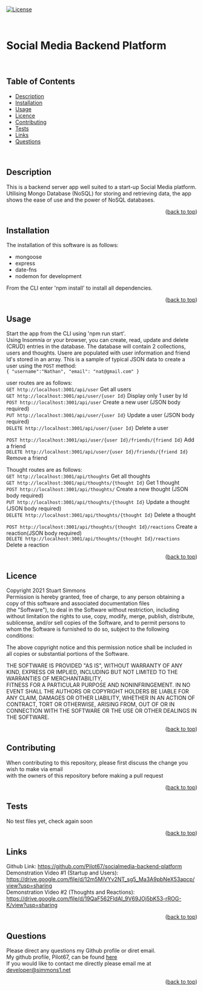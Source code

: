 <div id="top"></div>  

[![License](https://img.shields.io/badge/Licence-MIT-brightgreen?style=plastic)](#licence)  
  
<br>

# Social Media Backend Platform  
<br>

## Table of Contents
  
  * [Description](#description)
  * [Installation](#installation)
  * [Usage](#usage)
  * [Licence](#licence)
  * [Contributing](#contributing)
  * [Tests](#tests)
  * [Links](#links)
  * [Questions](#questions)
  
<br>

## Description  
This is a backend server app well suited to a start-up Social Media platform. Utilising Mongo Database (NoSQL) for storing and retrieving data, the app shows the ease of use and the power of NoSQL databases.  
<p align="right">(<a href="#top">back to top</a>)</p>
  
## Installation  
The installation of this software is as follows:  
* mongoose  
* express  
* date-fns  
* nodemon for development  
  
From the CLI enter 'npm install' to install all dependencies.  
<p align="right">(<a href="#top">back to top</a>)</p>
  
## Usage
Start the app from the CLI using 'npm run start'.  
Using Insomnia or your browser, you can create, read, update and delete (CRUD) entries in the database. The database will contain 2 collections, users and thoughts. Usere are populated with user information and friend Id's stored in an array. This is a sample of typical JSON data to create a user using the `POST` method:  
`{ "username":"Nathan", "email": "nat@gmail.com" }`  
  
user routes are as follows:  
`GET http://localhost:3001/api/user` Get all users  
`GET http://localhost:3001/api/user/{user Id}` Display only 1 user by Id  
`POST http://localhost:3001/api/user` Create a new user (JSON body required)    
`PUT http://localhost:3001/api/user/{user Id}` Update a user (JSON body required)    
`DELETE http://localhost:3001/api/user/{user Id}` Delete a user  
  
`POST http://localhost:3001/api/user/{user Id}/friends/{friend Id}` Add a friend  
`DELETE http://localhost:3001/api/user/{user Id}/friends/{friend Id}` Remove a friend  
  
Thought routes are as follows:  
`GET http://localhost:3001/api/thoughts` Get all thoughts  
`GET http://localhost:3001/api/thoughts/{thought Id}` Get 1 thought  
`POST http://localhost:3001/api/thoughts/` Create a new thought (JSON body required)  
`PUT http://localhost:3001/api/thoughts/{thought Id}` Update a thought (JSON body required)  
`DELETE http://localhost:3001/api/thoughts/{thought Id}` Delete a thought  
  
`POST http://localhost:3001/api/thoughts/{thought Id}/reactions` Create a reaction(JSON body required)  
`DELETE http://localhost:3001/api/thoughts/{thought Id}/reactions` Delete a reaction  


<p align="right">(<a href="#top">back to top</a>)</p>
  
## Licence
Copyright 2021 Stuart Simmons  
Permission is hereby granted, free of charge, to any person obtaining a copy of this software and associated documentation files  
(the "Software"), to deal in the Software without restriction, including without limitation the rights to use, copy, modify, merge, publish, distribute, sublicense, and/or sell copies of the Software, and to permit persons to whom the Software is furnished to do so, subject to the following conditions:  
    
The above copyright notice and this permission notice shall be included in all copies or substantial portions of the Software.  
    
THE SOFTWARE IS PROVIDED "AS IS", WITHOUT WARRANTY OF ANY KIND, EXPRESS OR IMPLIED, INCLUDING BUT NOT LIMITED TO THE WARRANTIES OF MERCHANTABILITY,  
FITNESS FOR A PARTICULAR PURPOSE AND NONINFRINGEMENT. IN NO EVENT SHALL THE AUTHORS OR COPYRIGHT HOLDERS BE LIABLE FOR ANY CLAIM, DAMAGES OR OTHER LIABILITY, WHETHER IN AN ACTION OF CONTRACT, TORT OR OTHERWISE, ARISING FROM, OUT OF OR IN CONNECTION WITH THE SOFTWARE OR THE USE OR OTHER DEALINGS IN THE SOFTWARE.
<p align="right">(<a href="#top">back to top</a>)</p>
  
## Contributing
When contributing to this repository, please first discuss the change you wish to make via email  
  with the owners of this repository before making a pull request<br>
<p align="right">(<a href="#top">back to top</a>)</p>
  
## Tests
No test files yet, check again soon<br>
<p align="right">(<a href="#top">back to top</a>)</p>
  
## Links
Github Link: https://github.com/Pilot67/socialmedia-backend-platform  
Demonstration Video #1 (Startup and Users): https://drive.google.com/file/d/12m5MiVYv2NT_sg5_Ma3A9pbNeX53apcp/view?usp=sharing  
Demonstration Video #2 (Thoughts and Reactions): https://drive.google.com/file/d/19QaF562FldAI_9V69JOj5bK53-rROG-K/view?usp=sharing  
<p align="right">(<a href="#top">back to top</a>)</p>
  
## Questions
Please direct any questions my Github profile or diret email.  
My github profile, Pilot67, can be found [here](https://github.com/Pilot67)  
If you would like to contact me directly please email me at developer@simmons1.net  
<p align="right">(<a href="#top">back to top</a>)</p>  
